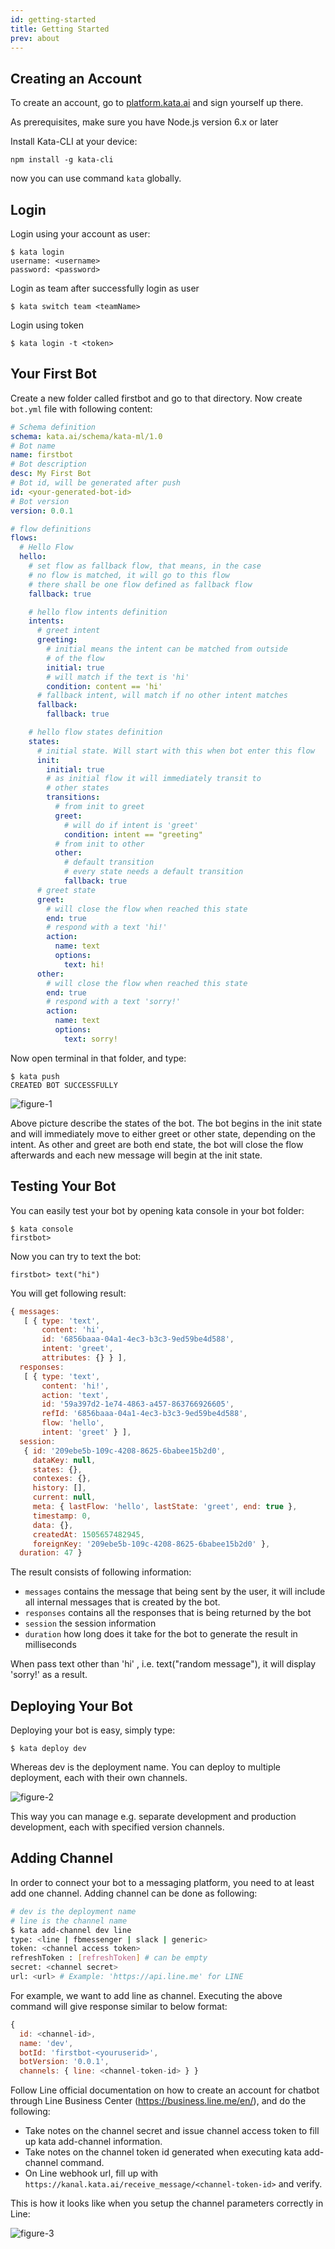 ```yaml
---
id: getting-started
title: Getting Started
prev: about
---
```


## Creating an Account

To create an account, go to [platform.kata.ai](https://platform.kata.ai/) and sign yourself up there.

As prerequisites, make sure you have Node.js version 6.x or later

Install Kata-CLI at your device:

```
npm install -g kata-cli
```

now you can use command `kata` globally.

## Login

Login using your account as user:

```
$ kata login
username: <username>
password: <password>
```
Login as team after successfully login as user

```
$ kata switch team <teamName>
```

Login using token

```
$ kata login -t <token>
```

## Your First Bot

Create a new folder called firstbot and go to that directory. Now create `bot.yml` file with following content:

```yaml
# Schema definition
schema: kata.ai/schema/kata-ml/1.0
# Bot name
name: firstbot
# Bot description
desc: My First Bot
# Bot id, will be generated after push
id: <your-generated-bot-id>
# Bot version
version: 0.0.1

# flow definitions
flows:
  # Hello Flow
  hello:
    # set flow as fallback flow, that means, in the case
    # no flow is matched, it will go to this flow
    # there shall be one flow defined as fallback flow
    fallback: true

    # hello flow intents definition
    intents:
      # greet intent
      greeting:
        # initial means the intent can be matched from outside
        # of the flow
        initial: true
        # will match if the text is 'hi'
        condition: content == 'hi'
      # fallback intent, will match if no other intent matches
      fallback:
        fallback: true

    # hello flow states definition
    states:
      # initial state. Will start with this when bot enter this flow
      init:
        initial: true
        # as initial flow it will immediately transit to
        # other states
        transitions:
          # from init to greet
          greet:
            # will do if intent is 'greet'
            condition: intent == "greeting"
          # from init to other
          other:
            # default transition
            # every state needs a default transition
            fallback: true
      # greet state
      greet:
        # will close the flow when reached this state
        end: true
        # respond with a text 'hi!'
        action:
          name: text
          options:
            text: hi!
      other:
        # will close the flow when reached this state
        end: true
        # respond with a text 'sorry!'
        action:
          name: text
          options:
            text: sorry!
```

Now open terminal in that folder, and type:

```
$ kata push
CREATED BOT SUCCESSFULLY
```

![figure-1](./images/getting-started/figure-1.png)

Above picture describe the states of the bot. The bot begins in the init state and will immediately move to either greet or other state, depending on the intent. As other and greet are both end state, the bot will close the flow afterwards and each new message will begin at the init state.

## Testing Your Bot

You can easily test your bot by opening kata console in your bot folder:

```
$ kata console
firstbot>
```

Now you can try to text the bot:

```
firstbot> text("hi")
```

You will get following result:

```js
{ messages:
   [ { type: 'text',
       content: 'hi',
       id: '6856baaa-04a1-4ec3-b3c3-9ed59be4d588',
       intent: 'greet',
       attributes: {} } ],
  responses:
   [ { type: 'text',
       content: 'hi!',
       action: 'text',
       id: '59a397d2-1e74-4863-a457-863766926605',
       refId: '6856baaa-04a1-4ec3-b3c3-9ed59be4d588',
       flow: 'hello',
       intent: 'greet' } ],
  session:
   { id: '209ebe5b-109c-4208-8625-6babee15b2d0',
     dataKey: null,
     states: {},
     contexes: {},
     history: [],
     current: null,
     meta: { lastFlow: 'hello', lastState: 'greet', end: true },
     timestamp: 0,
     data: {},
     createdAt: 1505657482945,
     foreignKey: '209ebe5b-109c-4208-8625-6babee15b2d0' },
  duration: 47 }
```

The result consists of following information:

- `messages` contains the message that being sent by the user, it will include all internal messages that is created by the bot.
- `responses` contains all the responses that is being returned by the bot
- `session` the session information
- `duration` how long does it take for the bot to generate the result in milliseconds

When pass text other than 'hi' , i.e. text("random message"), it will display 'sorry!' as a result.

## Deploying Your Bot

Deploying your bot is easy, simply type:

```
$ kata deploy dev
```

Whereas dev is the deployment name. You can deploy to multiple deployment, each with their own channels.

![figure-2](./images/getting-started/figure-2.png)

This way you can manage e.g. separate development and production development, each with specified version channels.

## Adding Channel

In order to connect your bot to a messaging platform, you need to at least add one channel. Adding channel can be done as following:

```bash
# dev is the deployment name
# line is the channel name
$ kata add-channel dev line
type: <line | fbmessenger | slack | generic>
token: <channel access token>
refreshToken : [refreshToken] # can be empty
secret: <channel secret>
url: <url> # Example: 'https://api.line.me' for LINE
```

For example, we want to add line as channel. Executing the above command will give response similar to below format:

```js
{
  id: <channel-id>,
  name: 'dev',
  botId: 'firstbot-<youruserid>',
  botVersion: '0.0.1',
  channels: { line: <channel-token-id> } }
```

Follow Line official documentation on how to create an account for chatbot through Line Business Center (https://business.line.me/en/), and do the following:

- Take notes on the channel secret and issue channel access token to fill up kata add-channel information.
- Take notes on the channel token id generated when executing kata add-channel command.
- On Line webhook url, fill up with `https://kanal.kata.ai/receive_message/<channel-token-id>` and verify.

This is how it looks like when you setup the channel parameters correctly in Line:

![figure-3](./images/getting-started/figure-3.png)
